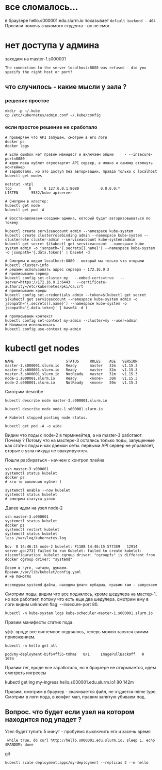 # все сломалось...

в браузере hello.s000001.edu.slurm.io показывает `default backend - 404`
Просили помочь знакомого студента - он не смог.

# нет доступа у админа
заходим на master-1.s000001

```kubectl get nodes
The connection to the server localhost:8080 was refused - did you specify the right host or port?
```
## что случилось - какие мысли у зала ?

### решение простое
```
mkdir -p ~/.kube
cp /etc/kubernetes/admin.conf ~/.kube/config
```

### если простое решение не сработало

```
# проверяем что API запущен, смотрим в его логи
docker ps
docker logs

# Если ошибок нет правим манифест и включаем опцию     - --insecure-port=8080
# ждем пока кублет отрестартит API сервер, а можно и самому стопнуть контейнер
# заработало, но это доступ без авторизации, правда только с localhost
kubectl get nodes 

netstat -ntpl 
tcp        0      0 127.0.0.1:8080          0.0.0.0:*               LISTEN      5532/kube-apiserver

# Смотрим в кластер:
kubectl get node
kubectl get pod -A

# Восстанавливаем-создаем админа, который будет авторизовываться по токену

kubectl create serviceaccount admin --namespace kube-system 
kubectl create clusterrolebinding admin --namespace kube-system --clusterrole cluster-admin --serviceaccount kube-system:admin
kubectl get secret $(kubectl get serviceaccount --namespace kube-system admin -o jsonpath='{.secrets[].name}') --namespace kube-system -o jsonpath='{.data.token}' | base64 -d

# Смотрим и видим localhost:8080 - который мы только что открыли
kubectl cluster-info
# решаем использовать адрес сервера - 172.16.0.2
# прописываем сервер
kubectl config set-cluster my   --embed-certs=true   --server=https://172.16.0.2:6443   --certificate-authority=/etc/kubernetes/pki/ca.crt
# прописываем креды
kubectl config set-credentials admin --token=$(kubectl get secret $(kubectl get serviceaccount --namespace kube-system admin -o jsonpath='{.secrets[].name}') --namespace kube-system -o jsonpath='{.data.token}' | base64 -d )

# прописываем контекст
kubectl config set-context my-admin --cluster=my --user=admin
# Начинаем использовать
kubectl config use-context my-admin
```

# kubectl get nodes 

```
NAME                        STATUS     ROLES    AGE   VERSION
master-1.s000001.slurm.io   Ready      master   32m   v1.15.3
master-2.s000001.slurm.io   Ready      master   32m   v1.15.3
master-3.s000001.slurm.io   NotReady   master   31m   v1.15.3
node-1.s000001.slurm.io     Ready      <none>   30m   v1.15.3
node-2.s000001.slurm.io     NotReady   <none>   30m   v1.15.3
```

Смотрим describe
```
kubectl describe node master-3.s000001.slurm.io

kubectl describe node node-1.s000001.slurm.io

# Kubelet stopped posting node status.

kubectl get pod -A -o wide
```
Видим что поды с node-2 в терминейтед, а на master-3 работают. Почему ? 
Потому что на мастере-3 остались только поды, запущенные как статик поды и как даемон сеты. первыми API сервер не управляет, вторые с узла никуда не эвакуируются.

Пошли разбираться - начнем с контрол плейна
```
ssh master-3.s000001
systemctl status kubelet 
docker ps
# кто-то выключил кублет )

systemctl enable --now kubelet
systemctl status kubelet 
# смотрим статусы узлов
```

Далее идем на узел node-2
```
ssh master-3.s000001
systemctl status kubelet 
docker ps
systemctl restart kubelet 
systemctl status kubelet 
less /var/log/kubernetes.log

Nov  8 14:46:15 node-2 kubelet: F1108 14:46:15.577389   12914 server.go:273] failed to run Kubelet: failed to create kubelet: misconfiguration: kubelet cgroup driver: "cgroupfs" is different from docker cgroup driver: "systemd"

Лезем в гугл, читаем, думаем.
Правим /var/lib/kubelet/config.yaml 
# не помогло

исследуем systemd файлы, находим флаги кубадма, правим там - запускаем
```

Смотрим поды, видим что все поднялось, кроме шедулера на мастер-1, но все работает, потому что есть еще два шедулера.
смотрим ему в логи видим unknown flag: --insecure-port 80.
```
kubectl -n kube-system logs kube-scheduler-master-1.s000001.slurm.io
```

Правим манифесты статик пода.

уфф. вроде все системное поднялось, теперь можно занятся самим приложением.

```
kubectl -n hello get all

pod/my-deployment-b5f64ff55-tmhms   0/1     ImagePullBackOff   0          107m
```

Правим тег, вроде все заработало, но в браузере не открывается, идем смотреть ингрессы

kubectl get ing
my-ingress   hello.s000001.edu.slurm.io1             80      142m

Правим, смотрим в браузер - скачивается файл, не отдается mime type.
Смотрим в логи пода, в конфиг мап, правим запятую
убиваем под.

## Вопрос. что будет если узел на котором находится под упадет ?
Узел будет тупить 5 минут - пробуемс выключить его и засечь время
```
 while true; do curl http://hello.s000001.edu.slurm.io; sleep 1; echo $RANDOM; done

```
git
```
kubectl scale deployment.apps/my-deployment --replicas 2 --n hello
```



